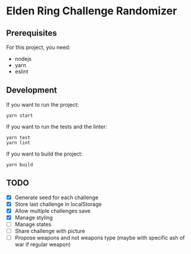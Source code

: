 # Elden Ring Challenge Randomizer

## Prerequisites
For this project, you need:
* nodejs
* yarn
* eslint

## Development
If you want to run the project:
```
yarn start
```

If you want to run the tests and the linter:
```
yarn test
yarn lint
```

If you want to build the project:
```
yarn build
```

## TODO
- [x] Generate seed for each challenge
- [x] Store last challenge in localStorage
- [x] Allow multiple challenges save
- [x] Manage styling
- [ ] Manage states
- [ ] Share challenge with picture
- [ ] Propose weapons and not weapons type (maybe with specific ash of war if regular weapon)
